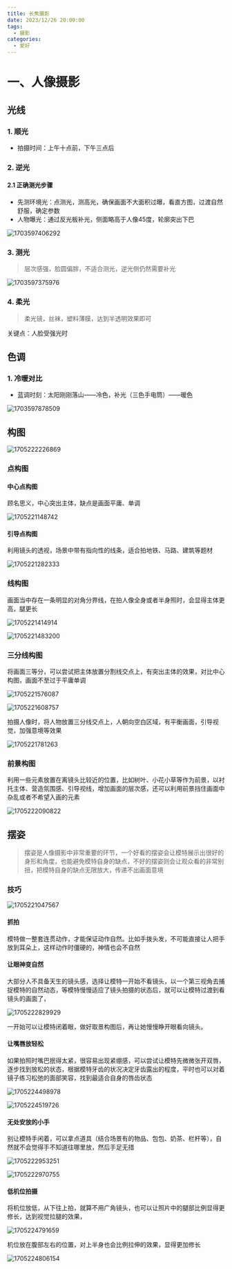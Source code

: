 ```yaml
---
title: 长焦摄影
date: 2023/12/26 20:00:00
tags: 
  - 摄影
categories: 
  - 爱好
---
```


# 一、人像摄影

## 光线

### 1. 顺光

- 拍摄时间：上午十点前，下午三点后

### 2. 逆光

#### 2.1 正确测光步骤

- 先测环境光：点测光，测高光，确保画面不大面积过曝，看直方图，过渡自然舒服，确定参数
- 人物曝光：通过反光板补光，侧面略高于人像45度，轮廓突出下巴

![1703597406292](../blog-assets/长焦摄影/1703597406292.png)

### 3. 测光

> 层次感强，脸圆偏胖，不适合测光，逆光侧仍然需要补光

![1703597375976](../blog-assets/长焦摄影/1703597375976.png)

### 4. 柔光

> 柔光镜，丝袜，塑料薄膜，达到半透明效果即可

关键点：人脸受强光时

## 色调

### 1. 冷暖对比

- 蓝调时刻：太阳刚刚落山——冷色，补光（三色手电筒）——暖色

![1703597878509](../blog-assets/长焦摄影/1703597878509.png)

## 构图

![1705222226869](../blog-assets/长焦摄影/1705222226869.png)

### 点构图

#### 中心点构图

顾名思义，中心突出主体，缺点是画面平庸、单调

![1705221148742](../blog-assets/长焦摄影/1705221148742.png)

#### 引导点构图

利用镜头的透视，场景中带有指向性的线条，适合拍地铁、马路、建筑等题材

![1705221282333](../blog-assets/长焦摄影/1705221282333.png)

### 线构图

画面当中存在一条明显的对角分界线，在拍人像全身或者半身照时，会显得主体更高，腿更长

![1705221414914](../blog-assets/长焦摄影/1705221414914.png)

![1705221483200](../blog-assets/长焦摄影/1705221483200.png)

### 三分线构图

将画面三等分，可以尝试把主体放置分割线交点上，有突出主体的效果，对比中心构图，画面不至过于平庸单调

![1705221576087](../blog-assets/长焦摄影/1705221576087.png)

![1705221608757](../blog-assets/长焦摄影/1705221608757.png)

拍摄人像时，将人物放置三分线交点上，人朝向空白区域，有平衡画面，引导视觉，加强意境等效果

![1705221781263](../blog-assets/长焦摄影/1705221781263.png)

### 前景构图

利用一些元素放置在离镜头比较近的位置，比如树叶、小花小草等作为前景，以衬托主体、营造氛围感、引导视线，增加画面的层次感，还可以利用前景挡住画面中杂乱或者不希望入画的元素

![1705222090822](../blog-assets/长焦摄影/1705222090822.png)

## 摆姿

> 摆姿是人像摄影中非常重要的环节，一个好看的摆姿会让模特展示出很好的身形和角度，也能避免模特自身的缺点，不好的摆姿则会让观众看的非常别扭，把模特自身的缺点无限放大，传递不出画面意境

### 技巧

![1705221047567](../blog-assets/长焦摄影/1705221047567.png)

#### 抓拍

模特做一整套连贯动作，才能保证动作自然。比如手拨头发，不可能直接让人把手放到耳朵上，这样动作时僵硬的，神情也会不自然

#### 让眼神变自然

大部分人不具备天生的镜头感，选择让模特一开始不看镜头，以一个第三视角去捕捉模特的自然动态，等模特慢慢适应了镜头拍摄的状态后，就可以让模特过渡到看镜头的画面了，

![1705222829929](../blog-assets/长焦摄影/1705222829929.png)

一开始可以让模特闭着眼，做好取景构图后，再让她慢慢睁开眼看向镜头。

#### 让嘴唇放轻松

如果拍照时嘴巴抿得太紧，很容易出现紧绷感，可以尝试让模特先微微张开双唇，逐步找到放松的状态，根据模特牙齿的状况决定牙齿露出的程度，平时也可以对着镜子练习松弛的面部笑容，找到最适合自身的唇齿状态

![1705224498978](../blog-assets/长焦摄影/1705224498978.png)

![1705224519726](../blog-assets/长焦摄影/1705224519726.png)

#### 无处安放的小手

别让模特手闲着，可以拿点道具（结合场景有的物品、包包、奶茶、栏杆等），自然就不会觉得手不知道往哪里放，然后手足无措

![1705222953251](../blog-assets/长焦摄影/1705222953251.png)

![1705222970755](../blog-assets/长焦摄影/1705222970755.png)

#### 低机位拍摄

将机位放低，从下往上拍，就算不用广角镜头，也可以让照片中的腿部比例显得更修长，达到视觉拉腿的效果，

![1705224791659](../blog-assets/长焦摄影/1705224791659.png)

机位放在腹部左右的位置，对上半身也会比例拉伸的效果，显得更加修长

![1705224806154](../blog-assets/长焦摄影/1705224806154.png)
